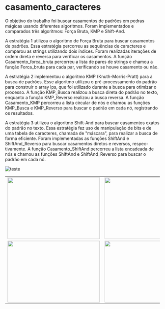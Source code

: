 # casamento_caracteres
O objetivo do trabalho foi buscar casamentos de padrões em pedras mágicas usando diferentes algoritmos. Foram implementados e comparados três algoritmos: Força Bruta, KMP e Shift-And.

A estratégia 1 utilizou o algoritmo de Força Bruta para buscar casamentos de padrões.
Essa estratégia percorreu as sequências de caracteres e comparou as strings utilizando dois
índices. Foram realizadas iterações de ordem direta e reversa para verificar os casamentos.
A função Casamento_forca_bruta percorreu a lista de pares de strings e chamou a função
Forca_bruta para cada par, verificando se houve casamento ou não.

A estratégia 2 implementou o algoritmo KMP (Knuth-Morris-Pratt) para a busca de
padrões. Esse algoritmo utilizou o pré-processamento do padrão para construir o array
lps, que foi utilizado durante a busca para otimizar o processo. A função KMP_Busca
realizou a busca direta do padrão no texto, enquanto a função KMP_Reverso realizou a
busca reversa. A função Casamento_KMP percorreu a lista circular de nós e chamou as
funções KMP_Busca e KMP_Reverso para buscar o padrão em cada nó, registrando os
resultados.

A estratégia 3 utilizou o algoritmo Shift-And para buscar casamentos exatos do padrão
no texto. Essa estratégia fez uso de manipulação de bits e de uma tabela de caracteres,
chamada de "máscara", para realizar a busca de forma eficiente. Foram implementadas as
funções ShiftAnd e ShiftAnd_Reverso para buscar casamentos diretos e reversos, respec-
tivamente. A função Casamento_ShiftAnd percorreu a lista encadeada de nós e chamou
as funções ShiftAnd e ShiftAnd_Reverso para buscar o padrão em cada nó.

![teste](https://github.com/nojirilucas/casamento_caracteres/assets/103136574/c9833407-243a-4b43-a8ba-07a4c1736bd5)


<table>
  <tr>
    <td><img src="https://github.com/nojirilucas/casamento_caracteres/assets/103136574/a66e1995-32f9-4498-97a5-8346a64f64e8" style="width: 300px; height: 200px;"></td>
    <td><img src="https://github.com/nojirilucas/casamento_caracteres/assets/103136574/2e010751-3c65-48ec-a989-083c7704e9ad" style="width: 300px; height: 200px;"></td>
  </tr>
  <tr>
    <td><img src="https://github.com/nojirilucas/casamento_caracteres/assets/103136574/71042acb-fe4c-40a3-a31e-ada9230b9158" style="width: 300px; height: 200px;"></td>
    <td><img src="https://github.com/nojirilucas/casamento_caracteres/assets/103136574/cd877f8c-2ab4-45be-aa23-9fc6985a657f" style="width: 300px; height: 200px;"></td>
  </tr>
</table>
